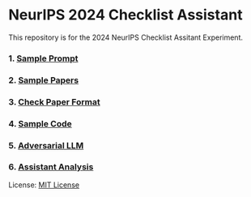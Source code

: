 # NeurIPS 2024 Checklist Assistant

This repository is for the 2024 NeurIPS Checklist Assitant Experiment.

### 1. [Sample Prompt](/SamplePrompt/)

### 2. [Sample Papers](/SamplePapers/)

### 3. [Check Paper Format](/CheckPaperFormat/)

### 4. [Sample Code](/SampleCode/)

### 5. [Adversarial LLM](/AdversarialLLM/)

### 6. [Assistant Analysis](/AssistantAnalysis/)

License: [MIT License](LICENSE)

